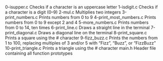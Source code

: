 0-isupper.c	Checks if a character is an uppercase letter
1-isdigit.c	Checks if a character is a digit (0–9)
2-mul.c	Multiplies two integers
3-print_numbers.c	Prints numbers from 0 to 9
4-print_most_numbers.c	Prints numbers from 0 to 9 except 2 and 4
5-more_numbers.c	Prints numbers from 0 to 14, ten times
6-print_line.c	Draws a straight line in the terminal
7-print_diagonal.c	Draws a diagonal line on the terminal
8-print_square.c	Prints a square using the # character
9-fizz_buzz.c	Prints the numbers from 1 to 100, replacing multiples of 3 and/or 5 with “Fizz”, “Buzz”, or “FizzBuzz”
10-print_triangle.c	Prints a triangle using the # character
main.h	Header file containing all function prototypes
